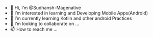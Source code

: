 - 👋 Hi, I’m @Sudhansh-Magenative
- 👀 I’m interested in learning and Developing Mobile Apps(Android)
- 🌱 I’m currently learning Kotlin and other android Practices
- 💞️ I’m looking to collaborate on ...
- 📫 How to reach me ...

<!---
Sudhansh-Magenative/Sudhansh-Magenative is a ✨ special ✨ repository because its `README.md` (this file) appears on your GitHub profile.
You can click the Preview link to take a look at your changes.
--->
